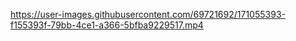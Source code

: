 

https://user-images.githubusercontent.com/69721692/171055393-f155393f-79bb-4ce1-a366-5bfba9229517.mp4

